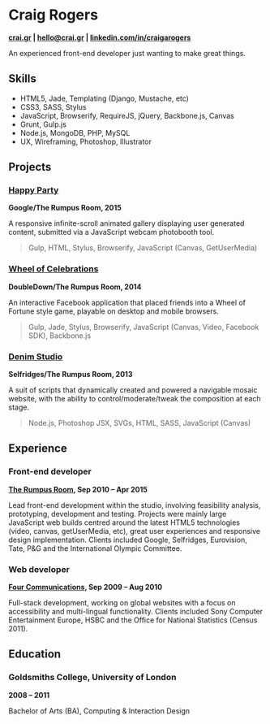 
# Craig Rogers
**[crai.gr](http://www.crai.gr) | [hello@crai.gr](mailto:hello@crai.gr) | [linkedin.com/in/craigarogers](https://uk.linkedin.com/in/craigarogers)**

An experienced front-end developer just wanting to make great things.


## Skills

- HTML5, Jade, Templating (Django, Mustache, etc)
- CSS3, SASS, Stylus
- JavaScript, Browserify, RequireJS, jQuery, Backbone.js, Canvas
- Grunt, Gulp.js
- Node.js, MongoDB, PHP, MySQL
- UX, Wireframing, Photoshop, Illustrator


## Projects

### [Happy Party](https://www.globalhappyparty.com)
**Google/The Rumpus Room, 2015**

A responsive infinite-scroll animated gallery displaying user generated content, submitted via a JavaScript webcam photobooth tool.

> Gulp, HTML, Stylus, Browserify, JavaScript (Canvas, GetUserMedia)

### [Wheel of Celebrations](https://www.wheelofcelebrations.com)
**DoubleDown/The Rumpus Room, 2014**

An interactive Facebook application that placed friends into a Wheel of Fortune style game, playable on desktop and mobile browsers.

> Gulp, Jade, Stylus, Browserify, JavaScript (Canvas, Video, Facebook SDK), Backbone.js

### [Denim Studio](http://trr.tv/selfridges)
**Selfridges/The Rumpus Room, 2013**

A suit of scripts that dynamically created and powered a navigable mosaic website, with the ability to control/moderate/tweak the composition at each stage.

> Node.js, Photoshop JSX, SVGs, HTML, SASS, JavaScript (Canvas)


## Experience

### Front-end developer
**[The Rumpus Room](http://www.trr.tv), Sep 2010 – Apr 2015**

Lead front-end development within the studio, involving feasibility analysis, prototyping, development and testing. Projects were mainly large JavaScript web builds centred around the latest HTML5 technologies (video, canvas, getUserMedia, etc), great user experiences and responsive design implementation. Clients included Google, Selfridges, Eurovision, Tate, P&G and the International Olympic Committee.

### Web developer
**[Four Communications](http://www.fourcommunications.com/), Sep 2009 – Aug 2010**

Full-stack development, working on global websites with a focus on accessibility and multi-lingual functionality. Clients included Sony Computer Entertainment Europe, HSBC and the Office for National Statistics (Census 2011). 


## Education

### Goldsmiths College, University of London  
**2008 – 2011**

Bachelor of Arts (BA), Computing & Interaction Design  
